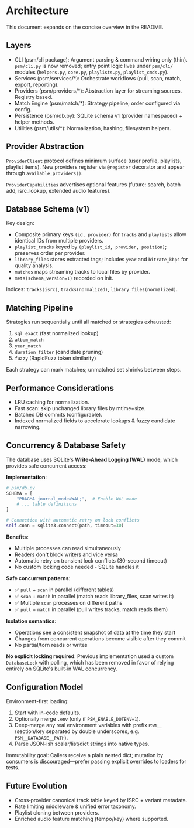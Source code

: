 # Architecture

This document expands on the concise overview in the README.

## Layers

- CLI (psm/cli package): Argument parsing & command wiring only (thin). `psm/cli.py` is now removed; entry point logic lives under `psm/cli/` modules (`helpers.py`, `core.py`, `playlists.py`, `playlist_cmds.py`).
- Services (psm/services/*): Orchestrate workflows (pull, scan, match, export, reporting).
- Providers (psm/providers/*): Abstraction layer for streaming sources. Registry based.
- Match Engine (psm/match/*): Strategy pipeline; order configured via config.
- Persistence (psm/db.py): SQLite schema v1 (provider namespaced) + helper methods.
- Utilities (psm/utils/*): Normalization, hashing, filesystem helpers.

## Provider Abstraction

`ProviderClient` protocol defines minimum surface (user profile, playlists, playlist items). New providers register via `@register` decorator and appear through `available_providers()`.

`ProviderCapabilities` advertises optional features (future: search, batch add, isrc_lookup, extended audio features).

## Database Schema (v1)

Key design:
- Composite primary keys `(id, provider)` for `tracks` and `playlists` allow identical IDs from multiple providers.
- `playlist_tracks` keyed by `(playlist_id, provider, position)`; preserves order per provider.
- `library_files` stores extracted tags; includes `year` and `bitrate_kbps` for quality analysis.
- `matches` maps streaming tracks to local files by provider.
- `meta(schema_version=1)` recorded on init.

Indices: `tracks(isrc)`, `tracks(normalized)`, `library_files(normalized)`.

## Matching Pipeline

Strategies run sequentially until all matched or strategies exhausted:
1. `sql_exact` (fast normalized lookup)  
2. `album_match`  
3. `year_match`  
4. `duration_filter` (candidate pruning)  
5. `fuzzy` (RapidFuzz token similarity)

Each strategy can mark matches; unmatched set shrinks between steps.

## Performance Considerations

- LRU caching for normalization.
- Fast scan: skip unchanged library files by mtime+size.
- Batched DB commits (configurable).
- Indexed normalized fields to accelerate lookups & fuzzy candidate narrowing.

## Concurrency & Database Safety

The database uses SQLite's **Write-Ahead Logging (WAL)** mode, which provides safe concurrent access:

**Implementation**:
```python
# psm/db.py
SCHEMA = [
    "PRAGMA journal_mode=WAL;",  # Enable WAL mode
    # ... table definitions
]

# Connection with automatic retry on lock conflicts
self.conn = sqlite3.connect(path, timeout=30)
```

**Benefits**:
- Multiple processes can read simultaneously
- Readers don't block writers and vice versa
- Automatic retry on transient lock conflicts (30-second timeout)
- No custom locking code needed - SQLite handles it

**Safe concurrent patterns**:
- ✅ `pull` + `scan` in parallel (different tables)
- ✅ `scan` + `match` in parallel (match reads library_files, scan writes it)
- ✅ Multiple `scan` processes on different paths
- ✅ `pull` + `match` in parallel (pull writes tracks, match reads them)

**Isolation semantics**:
- Operations see a consistent snapshot of data at the time they start
- Changes from concurrent operations become visible after they commit
- No partial/torn reads or writes

**No explicit locking required**: Previous implementation used a custom `DatabaseLock` with polling, which has been removed in favor of relying entirely on SQLite's built-in WAL concurrency.

## Configuration Model

Environment-first loading:
1. Start with in-code defaults.
2. Optionally merge `.env` (only if `PSM_ENABLE_DOTENV=1`).
3. Deep‑merge any real environment variables with prefix `PSM__` (section/key separated by double underscores, e.g. `PSM__DATABASE__PATH`).
4. Parse JSON-ish scalar/list/dict strings into native types.

Immutability goal: Callers receive a plain nested dict; mutation by consumers is discouraged—prefer passing explicit overrides to loaders for tests.

## Future Evolution

- Cross‑provider canonical track table keyed by ISRC + variant metadata.
- Rate limiting middleware & unified error taxonomy.
- Playlist cloning between providers.
- Enriched audio feature matching (tempo/key) where supported.
